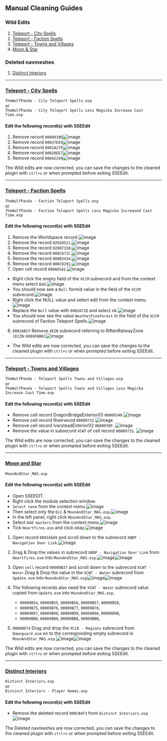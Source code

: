 ## Manual Cleaning Guides

### Wild Edits

1. [Teleport - City Spells](#-teleport---city-spells-)
2. [Teleport - Faction Spells](#-teleport---faction-spells-)
3. [Teleport - Towns and Villages](#-teleport---towns-and-villages-)
4. [Moon & Star](#-moon-and-star-)

### Deleted navmeshes
1. [Distinct Interiors](#-distinct-interiors-)

---

### [ Teleport - City Spells ](https://www.nexusmods.com/skyrimspecialedition/mods/7015/)

`TheWulfPanda - City Teleport Spells.esp`  
or  
`TheWulfPanda - City Teleport Spells Less Magicka Increase Cast Time.esp`

#### Edit the following record(s) with SSEEdit
1. Remove record `0000939D`![image](pics/TCS-0000939D.png)
2. Remove record `00037EE9`![image](pics/TCS-00037EE9.png)
3. Remove record `0001A27F`![image](pics/TCS-0001A27F.png)
4. Remove record `00020EE7`![image](pics/TCS-00020EE7.png)
5. Remove record `00042249`![image](pics/TCS-00042249.png)

The Wild edits are now corrected, you can save the changes to the cleaned plugin with `ctrl+s` or when prompted before exiting SSEEdit.

---

### [ Teleport - Faction Spells ](https://www.nexusmods.com/skyrimspecialedition/mods/6991/)

`TheWulfPanda - Faction Teleport Spells.esp`  
or  
`TheWulfPanda - Faction Teleport Spells Less Magicka Increased Cast Time.esp`

#### Edit the following record(s) with SSEEdit

1. Remove the Worldspace record.![image](pics/TFS-WRLD.png)
2. Remove the record `02010521`.![image](pics/TFS-02010521.png)
3. Remove the record `02007320`.![image](pics/TFS-02007320.png)
4. Remove the record `000CA72C`.![image](pics/TFS-000CA72C.png)
5. Remove the record `000B3434`.![image](pics/TFS-000B3434.png)
6. Remove the record `000C0291`.![image](pics/TFS-000C0291.png)
7. Open cell record `000AD5A1`.![image](pics/TFS-000AD5A1-Rec.png)
  - Right click the empty field of the `XCCM` subrecord and from the context menu select `Add`.![image](pics/TFS-000AD5A1-ADD.png)
  - You should now see a `Null` formid value in the field of the `XCCM` subrecord.![image](pics/TFS-000AD5A1-Null.png)
  - Right click the NULL value and select edit from the context menu.![image](pics/TFS-000AD5A1-EditSelect.png)
  - Replace the `Null` value with `0002A72D` and select ok.![image](pics/TFS-000AD5A1-Edit.png)
  - You should now see the value `WeatherPineForest` in the field of the `XCCM` subrecord of Faction Teleport Spells.![image](pics/TFS-000AD5A1-FIN.png)
8. `00016BCF` Remove `XEZN` subrecord referring to RiftenRatwayZone `[ECZN:0009FBB9]`![image](pics/TFS-00016BCF.png)
- The Wild edits are now corrected, you can save the changes to the cleaned plugin with `ctrl+s` or when prompted before exiting SSEEdit.

---

### [ Teleport - Towns and Villages ](https://www.nexusmods.com/skyrimspecialedition/mods/7267/)

`TheWulfPanda - Teleport Spells Towns and Villages.esp`  
or  
`TheWulfPanda - Teleport Spells Towns and Villages Less Magicka Increase Cast Time.esp`

#### Edit the following record(s) with SSEEdit
- Remove cell record DragonBridgeExterior03 `00009349`
![image](pics/TTW-00009349.png)
- Remove cell record Riverwood `00009732`
![image](pics/TTW-00009732.png)
- Remove cell record IvarsteadExterior02 `000097BF`.
![image](pics/TTW-000097BF.png)
- Remove the value in subrecord `XCWT` of cell record `00009731`.
![image](pics/TTW-00009731.png)

The Wild edits are now corrected, you can save the changes to the cleaned plugin with `ctrl+s` or when prompted before exiting SSEEdit.

---

### [ Moon and Star ](https://www.nexusmods.com/skyrimspecialedition/mods/4301/)

`MoonAndStar_MAS.esp`

#### Edit the following record(s) with SSEEdit
- Open SSEEDIT.
- Right click the module selection window.
- `Select none` from the context menu.![image](pics/MAS-Select-none.png)
- Then select only the `DLC` & `MoonAndStar_MAS.esp`.![image](pics/MAS-Module-Selection.png)
- In the left panel, right click `MoonAndStar_MAS.esp`.
- Select `Add masters` from the context menu.![image](pics/MAS-addmaster.png)
- Tick `Heartfires.esm` and click okay.![image](pics/MAS-addmasters-selection.png)

1. Open record `000166A9` and scroll down to the subrecord `XNDP - Navigation Door Link`.![image](pics/MAS-000166A9-before-drag-navm.png)
2. Drag & Drop the values in subrecord `XNDP - Navigation Door Link` from `Heartfires.esm` into `MoonAndStar_MAS.esp`.![image](pics/MAS-000166A9-before-drag-navm.png)![image](pics/MAS-000166A9-after-drop-TMT.png)
3. Open `cell` record `00009B37` and scroll down to the subrecord `XCWT - Water`.Drag & Drop the value in the `XCWT - Water` subrecord from `Update.esm` into `MoonAndStar_MAS.esp`![image](pics/MAS-00009B37-XCWT.png)![image](pics/MAS-00009B37-XCWT-After.png)

4. The following records also need the `XCWT - Water` subrecord value copied from `Update.esm` into `MoonAndStar_MAS.esp`.
   - `00009B54`, `00009B55`, `00009B56`, `00009B57`, `00009B58`,
   - `00009B75`, `00009B76`, `00009B77`, `00009B78`,
   - `00009B97`, `00009B98`, `00009B99`, `00009B9A`, `00009B9B`,
   - `00009BB8`, `00009BB9`, `00009BBA`, `00009BBB`,

5. `00000D74` Drag and drop the `XCLR - Regions` subrecord from `Dawnguard.esm` on to the corresponding empty subrecord in `MoonAndStar_MAS.esp`.![image](pics/MAS-00000D74-before.png)![image](pics/MAS-00000D74-after.png)

The Wild edits are now corrected, you can save the changes to the cleaned plugin with `ctrl+s` or when prompted before exiting SSEEdit.

---

### [ Distinct Interiors ](https://www.nexusmods.com/skyrimspecialedition/mods/6130/)

`Distinct Interiors.esp`  
or  
`Distinct Interiors - Player Homes.esp`

#### Edit the following record(s) with SSEEdit
- Remove the deleted record `000CB4F3` from `Distinct Interiors.esp`
  ![image](pics/DIAIO-000CB4F3.png)

The Deleted navmeshes are now corrected, you can save the changes to the cleaned plugin with `ctrl+s` or when prompted before exiting SSEEdit.
